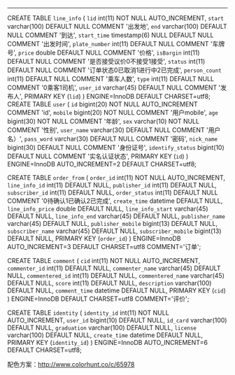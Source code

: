 --------------------------
CREATE TABLE `line_info` (
  `lid` int(11) NOT NULL AUTO_INCREMENT,
  `start` varchar(100) DEFAULT NULL COMMENT '出发地',
  `end` varchar(100) DEFAULT NULL COMMENT '到达',
  `start_time` timestamp(6) NULL DEFAULT NULL COMMENT '出发时间',
  `plate_number` int(11) DEFAULT NULL COMMENT '车牌号',
  `price` double DEFAULT NULL COMMENT '价格',
  `isBargin` int(11) DEFAULT NULL COMMENT '是否接受议价0不接受1接受',
  `status` int(11) DEFAULT NULL COMMENT '订单状态0已取消1进行中2已完成',
  `person_count` int(11) DEFAULT NULL COMMENT '乘车人数',
  `type` int(11) DEFAULT NULL COMMENT '0乘客1司机',
  `user_id` varchar(45) DEFAULT NULL COMMENT '发布人',
  PRIMARY KEY (`lid`)
) ENGINE=InnoDB DEFAULT CHARSET=utf8;
CREATE TABLE `user` (
  `id` bigint(20) NOT NULL AUTO_INCREMENT COMMENT 'id',
  `mobile` bigint(20) NOT NULL COMMENT '用户mobile',
  `age` bigint(30) NOT NULL COMMENT '年龄',
  `sex` varchar(10) NOT NULL COMMENT '性别',
  `user_name` varchar(30) DEFAULT NULL COMMENT '用户名）',
  `pass_word` varchar(30) DEFAULT NULL COMMENT '密码',
  `nick_name` bigint(30) DEFAULT NULL COMMENT '身份证号',
  `identify_status` bigint(10) DEFAULT NULL COMMENT '实名认证状态',
  PRIMARY KEY (`id`)
) ENGINE=InnoDB AUTO_INCREMENT=2 DEFAULT CHARSET=utf8;

CREATE TABLE `order_from` (
  `order_id` int(11) NOT NULL AUTO_INCREMENT,
  `line_info_id` int(11) DEFAULT NULL,
  `publisher_id` int(11) DEFAULT NULL,
  `subscriber_id` int(11) DEFAULT NULL,
  `order_status` int(11) DEFAULT NULL COMMENT '0待确认1已确认2已完成',
  `create_time` datetime DEFAULT NULL,
  `line_info_price` double DEFAULT NULL,
  `line_info_start` varchar(45) DEFAULT NULL,
  `line_info_end` varchar(45) DEFAULT NULL,
  `publisher_name` varchar(45) DEFAULT NULL,
  `publisher_mobile` bigint(13) DEFAULT NULL,
  `subscriber_name` varchar(45) DEFAULT NULL,
  `subscriber_mobile` bigint(13) DEFAULT NULL,
  PRIMARY KEY (`order_id`)
) ENGINE=InnoDB AUTO_INCREMENT=3 DEFAULT CHARSET=utf8 COMMENT='订单';

CREATE TABLE `comment` (
  `cid` int(11) NOT NULL AUTO_INCREMENT,
  `commenter_id` int(11) DEFAULT NULL,
  `commenter_name` varchar(45) DEFAULT NULL,
  `commentered_id` int(11) DEFAULT NULL,
  `commentered_name` varchar(45) DEFAULT NULL,
  `score` int(11) DEFAULT NULL,
  `description` varchar(100) DEFAULT NULL,
  `comment_time` datetime DEFAULT NULL,
  PRIMARY KEY (`cid`)
) ENGINE=InnoDB DEFAULT CHARSET=utf8 COMMENT='评价';

CREATE TABLE `identity` (
  `identity_id` int(11) NOT NULL AUTO_INCREMENT,
  `user_id` bigint(10) DEFAULT NULL,
  `id_card` varchar(100) DEFAULT NULL,
  `graduation` varchar(100) DEFAULT NULL,
  `license` varchar(100) DEFAULT NULL,
  `create_time` datetime DEFAULT NULL,
  PRIMARY KEY (`identity_id`)
) ENGINE=InnoDB AUTO_INCREMENT=6 DEFAULT CHARSET=utf8;



配色方案：http://www.colorhunt.co/c/65978
